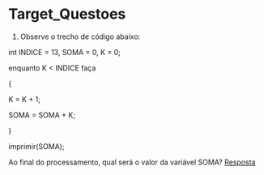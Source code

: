 # Target_Questoes

1) Observe o trecho de código abaixo:

int INDICE = 13, SOMA = 0, K = 0;

enquanto K < INDICE faça

{

K = K + 1;

SOMA = SOMA + K;

}

imprimir(SOMA);



Ao final do processamento, qual será o valor da variável SOMA?
[Resposta](https://github.com/GutierrezzVictor/Target_Questoes/blob/main/Questao1)
